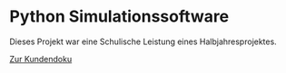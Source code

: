 # Python Simulationssoftware

Dieses Projekt war eine Schulische Leistung eines Halbjahresprojektes.

[Zur Kundendoku](https://github.com/user-attachments/files/17057071/Kundendoku.pdf)
